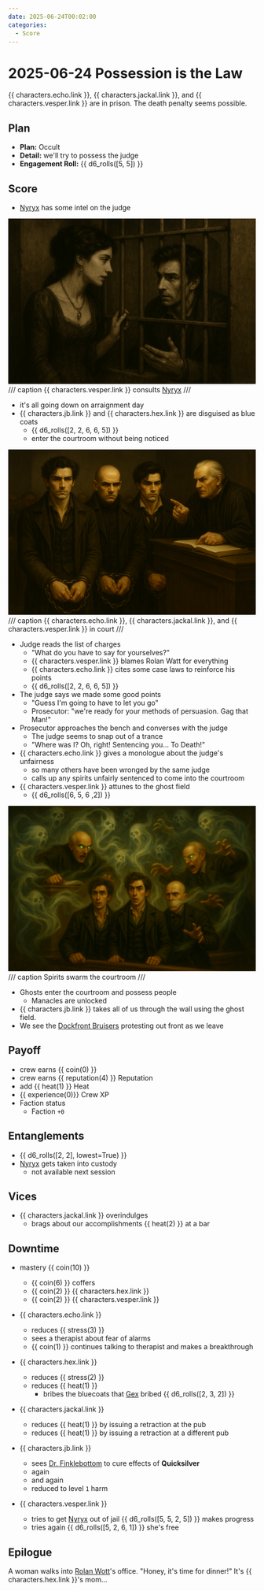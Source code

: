 ```yaml
---
date: 2025-06-24T00:02:00
categories:
  - Score
---
```

# 2025-06-24 Possession is the Law

{{ characters.echo.link }}, {{ characters.jackal.link }}, and {{ characters.vesper.link }} are in prison.
The death penalty seems possible.

<!-- more -->

## Plan

- **Plan:** Occult
- **Detail:** we'll try to possess the judge
- **Engagement Roll:** {{ d6_rolls([5, 5]) }}

## Score

- [Nyryx](nyryx.md) has some intel on the judge

![Vesper consults Nyryx](./vesper-consults-nyryx.png)
/// caption
{{ characters.vesper.link }} consults [Nyryx](nyryx.md)
///

- it's all going down on arraignment day
- {{ characters.jb.link }} and {{ characters.hex.link }} are disguised as blue coats
    - {{ d6_rolls([2, 2, 6, 6, 5]) }}
    - enter the courtroom without being noticed

![Echo, Jackal, and Vesper in court](./crew-in-cuffs-in-court.png)
/// caption
{{ characters.echo.link }}, {{ characters.jackal.link }}, and {{ characters.vesper.link }} in court
///

- Judge reads the list of charges
    - "What do you have to say for yourselves?"
    - {{ characters.vesper.link }} blames Rolan Watt for everything
    - {{ characters.echo.link }} cites some case laws to reinforce his points
    - {{ d6_rolls([2, 2, 6, 6, 5]) }}
- The judge says we made some good points
    - "Guess I'm going to have to let you go"
    - Prosecutor: "we're ready for your methods of persuasion. Gag that Man!"
- Prosecutor approaches the bench and converses with the judge
    - The judge seems to snap out of a trance
    - "Where was I? Oh, right! Sentencing you... To Death!"
- {{ characters.echo.link }} gives a monologue about the judge's unfairness
    - so many others have been wronged by the same judge
    - calls up any spirits unfairly sentenced to come into the courtroom
- {{ characters.vesper.link }} attunes to the ghost field
    - {{ d6_rolls([6, 5, 6 ,2]) }}

![Spirits swarm the courtroom](./spirits-swarm-the-courtroom.png)
/// caption
Spirits swarm the courtroom
///

- Ghosts enter the courtroom and possess people
    - Manacles are unlocked
- {{ characters.jb.link }} takes all of us through the wall using the ghost field.
- We see the [Dockfront Bruisers](dockfront-bruisers.md) protesting out front as we leave

## Payoff

- crew earns {{ coin(0) }}
- crew earns {{ reputation(4) }} Reputation
- add {{ heat(1) }} Heat
- {{ experience(0)}} Crew XP
- Faction status
    - Faction `+0`

## Entanglements

- {{ d6_rolls([2, 2], lowest=True) }}
- [Nyryx](nyryx.md) gets taken into custody
    - not available next session

## Vices

- {{ characters.jackal.link }} overindulges
    - brags about our accomplishments {{ heat(2) }} at a bar

## Downtime

- mastery {{ coin(10) }}
    - {{ coin(6) }} coffers
    - {{ coin(2) }} {{ characters.hex.link }}
    - {{ coin(2) }} {{ characters.vesper.link }}

- {{ characters.echo.link }}
    - reduces {{ stress(3) }}
    - sees a therapist about fear of alarms
    - {{ coin(1) }} continues talking to therapist and makes a breakthrough
- {{ characters.hex.link }}
    - reduces {{ stress(2) }}
    - reduces {{ heat(1) }}
        - bribes the bluecoats that [Gex](gex.md) bribed {{ d6_rolls([2, 3, 2]) }}
- {{ characters.jackal.link }}
    - reduces {{ heat(1) }} by issuing a retraction at the pub
    - reduces {{ heat(1) }} by issuing a retraction at a different pub
- {{ characters.jb.link }}
    - sees [Dr. Finklebottom](finklebottom.md) to cure effects of **Quicksilver**
    - again
    - and again
    - reduced to level `1` harm
- {{ characters.vesper.link }}
    - tries to get [Nyryx](nyryx.md) out of jail {{ d6_rolls([5, 5, 2, 5]) }} makes progress
    - tries again {{ d6_rolls([5, 2, 6, 1]) }} she's free

## Epilogue

A woman walks into [Rolan Wott](rolan-wott.md)'s office.
"Honey, it's time for dinner!"
It's {{ characters.hex.link }}'s mom...
